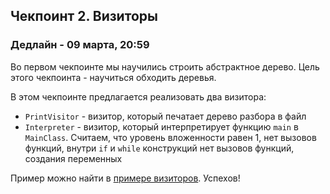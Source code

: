 ## Чекпоинт 2. Визиторы

### Дедлайн - 09 марта, 20:59

Во первом чекпоинте мы научились строить абстрактное дерево. Цель этого чекпоинта - научиться обходить деревья.

В этом чекпоинте предлагается реализовать два визитора:
* `PrintVisitor` - визитор, который печатает дерево разбора в файл
* `Interpreter` - визитор, который интерпретирует функцию `main` в `MainClass`. Считаем, что уровень вложенности равен 1, нет вызовов функций, внутри `if` и `while` конструкций нет вызовов функций, создания переменных

Пример можно найти в [примере визиторов](/04-visitors). 
Успехов!
